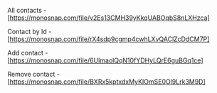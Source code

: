 All contacts - [https://monosnap.com/file/v2Es13CMH39yKkqUABOqbS8nLXHzca]

Contact by Id - [https://monosnap.com/file/rX4sdp9cgmp4cwhLXvQAClZcDdCM7P]

Add contact - [https://monosnap.com/file/6UImaolQqN10fYDHyLQrE6guBGq1ce]

Remove contact - [https://monosnap.com/file/BXRx5kptxdxMyKIOmSE0Ol9Lrk3M9D]

